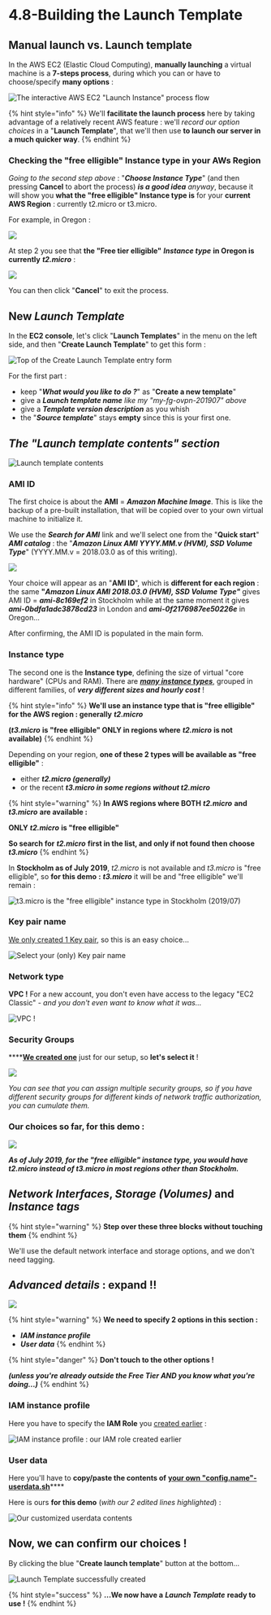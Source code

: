 # 4.8-Building the Launch Template

## Manual launch vs. Launch template

In the AWS EC2 \(Elastic Cloud Computing\), **manually launching** a virtual machine is a **7-steps process**, during which you can or have to choose/specify **many options** :

![The interactive AWS EC2 &quot;Launch Instance&quot; process flow](../.gitbook/assets/image%20%2840%29.png)

{% hint style="info" %}
We'll **facilitate the launch process** here by taking advantage of a relatively recent AWS feature : we'll _record our option choices_ in a "**Launch Template**", that we'll then use **to launch our server in a much quicker way**.
{% endhint %}

### Checking the "free elligible" Instance type in your AWs Region

_Going to the second step above_ : "_**Choose Instance Type**_" \(and then pressing **Cancel** to abort the process\) _**is a good idea** anyway_, because it will show you **what the "free elligible" Instance type is** for your **current AWS Region** : currently t2.micro or t3.micro.

For example, in Oregon :

![](../.gitbook/assets/image%20%28101%29.png)

At step 2 you see that **the "Free tier elligible"** _**Instance type**_ **in Oregon is currently** _**t2.micro**_ :

![](../.gitbook/assets/image%20%28163%29.png)

You can then click "**Cancel**" to exit the process.

## New _Launch Template_

In the **EC2 console**, let's click "**Launch Templates**" in the menu on the left side, and then "**Create Launch Template**" to get this form :

![Top of the Create Launch Template entry form](../.gitbook/assets/image%20%28114%29.png)

For the first part :

* keep "_**What would you like to do ?**_" as "**Create a new template**"
* give a _**Launch template name** like my "my-fg-ovpn-201907" above_
* give a _**Template version description**_ as you whish
* the "_**Source template**_" stays **empty** since this is your first one.

## _**The "Launch template contents" section**_

![Launch template contents](../.gitbook/assets/image%20%2870%29.png)

### AMI ID

The first choice is about the **AMI** = _**Amazon Machine Image**_. This is like the backup of a pre-built installation, that will be copied over to your own virtual machine to initialize it.

We use the _**Search for AMI**_ link and we'll select one from the "**Quick start**" _**AMI catalog**_ : the "_**Amazon Linux AMI YYYY.MM.v \(HVM\), SSD Volume Type**_" \(YYYY.MM.v = 2018.03.0 as of this writing\).

![](../.gitbook/assets/image%20%28113%29.png)

Your choice will appear as an "**AMI ID**", which is **different for each region** : the same **"**_**Amazon Linux AMI 2018.03.0 \(HVM\), SSD Volume Type"**_ gives AMI ID = _**ami-8c169ef2**_ in Stockholm while at the same moment it gives _**ami-0bdfa1adc3878cd23**_ in London and _**ami-0f2176987ee50226e**_ in Oregon...

After confirming, the AMI ID is populated in the main form.

### Instance type

The second one is the **Instance type**, defining the size of virtual "core hardware" \(CPUs and RAM\).  There are [_**many instance types**_](https://aws.amazon.com/ec2/instance-types/), grouped in different families, of _**very different sizes and hourly cost**_ !

{% hint style="info" %}
**We'll use an instance type that is "free elligible" for the AWS region : generally** _**t2.micro**_

**\(**_**t3.micro**_ **is "free elligible" ONLY in regions where** _**t2.micro**_ **is not available\)**
{% endhint %}

Depending on your region, **one of these 2 types will be available as "free elligible"** :

* either _**t2.micro \(generally\)**_
* or the recent _**t3.micro in some regions without t2.micro**_

{% hint style="warning" %}
**In AWS regions where BOTH** _**t2.micro**_ **and** _**t3.micro**_ **are available :**

**ONLY** _**t2.micro**_ **is "free elligible"**

**So search for** _**t2.micro**_ **first in the list, and only if not found then choose** _**t3.micro**_
{% endhint %}

In **Stockholm as of July 2019**, _t2.micro_ is not available and _t3.micro_ is "free elligible", so **for this demo** **:** _**t3.micro**_ it will be and "free elligible" we'll remain :

![t3.micro is the &quot;free elligible&quot; instance type in Stockholm \(2019/07\)](../.gitbook/assets/image%20%2813%29.png)

### Key pair name

[We only created 1 Key pair](4.5-creating-an-aws-key-pair.md), so this is an easy choice...

![Select your \(only\) Key pair name](../.gitbook/assets/image%20%28176%29.png)

### Network type

**VPC !** For a new account, you don't even have access to the legacy "EC2 Classic" _- and you don't even want to know what it was..._

![VPC !](../.gitbook/assets/image%20%28116%29.png)

### Security Groups

\*\*\*\*[**We created one**](4.6-creating-an-aws-security-group.md) just for our setup, so **let's select it** !

![](../.gitbook/assets/image%20%28147%29.png)

_You can see that you can assign multiple security groups, so if you have different security groups for different kinds of network traffic authorization, you can cumulate them._

### Our choices so far, for this demo :

![](../.gitbook/assets/image%20%28148%29.png)

_**As of July 2019, for the "free elligible" instance type, you would have t2.micro instead of t3.micro in most regions other than Stockholm.**_

## _Network Interfaces_, _Storage \(Volumes\)_ and _Instance tags_

{% hint style="warning" %}
**Step over these three blocks without touching them**
{% endhint %}

We'll use the default network interface and storage options, and we don't need tagging.

## _Advanced details_ : expand !!

![](../.gitbook/assets/image%20%28171%29.png)

{% hint style="warning" %}
**We need to specify 2 options in this section :**

* _**IAM instance profile**_
* _**User data**_
{% endhint %}

{% hint style="danger" %}
**Don't touch to the other options !**

_**\(unless you're already outside the Free Tier AND you know what you're doing...\)**_
{% endhint %}

### IAM instance profile

Here you have to specify the **IAM Role** you [created earlier](4.1-creating-the-iam-role.md) :

![IAM instance profile : our IAM role created earlier](../.gitbook/assets/image%20%28108%29.png)

### User data

Here you'll have to **copy/paste the contents of** [**your own "config.name"-userdata.sh**](4.7-filling-the-bucket.md#userdata-needs-you)\*\*\*\*

Here is ours **for this demo** \(_with our 2 edited lines highlighted_\) :

![Our customized userdata contents](../.gitbook/assets/image%20%28143%29.png)

## Now, we can confirm our choices !

By clicking the blue "**Create launch template**" button at the bottom...

![Launch Template successfully created](../.gitbook/assets/image%20%2863%29.png)

{% hint style="success" %}
**...We now have a** _**Launch Template**_ **ready to use !**
{% endhint %}



